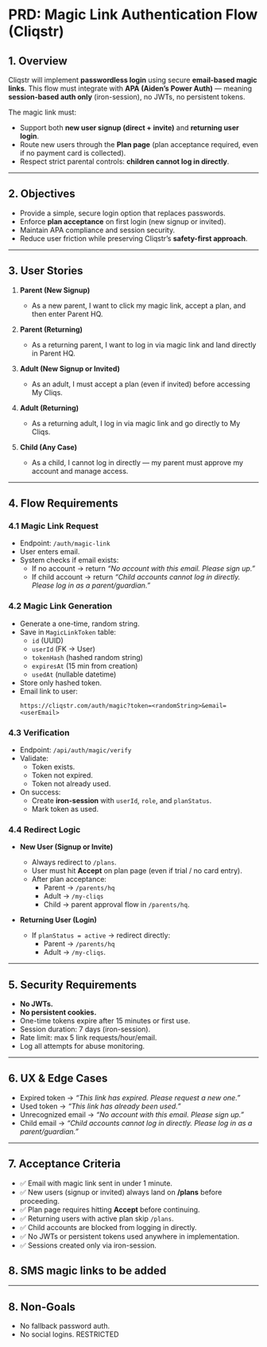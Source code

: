 # PRD: Magic Link Authentication Flow (Cliqstr)

## 1. Overview
Cliqstr will implement **passwordless login** using secure **email-based magic links**. This flow must integrate with **APA (Aiden’s Power Auth)** — meaning **session-based auth only** (iron-session), no JWTs, no persistent tokens.  

The magic link must:  
- Support both **new user signup (direct + invite)** and **returning user login**.  
- Route new users through the **Plan page** (plan acceptance required, even if no payment card is collected).  
- Respect strict parental controls: **children cannot log in directly**.  

---

## 2. Objectives
- Provide a simple, secure login option that replaces passwords.  
- Enforce **plan acceptance** on first login (new signup or invited).  
- Maintain APA compliance and session security.  
- Reduce user friction while preserving Cliqstr’s **safety-first approach**.  

---

## 3. User Stories
1. **Parent (New Signup)**  
   - As a new parent, I want to click my magic link, accept a plan, and then enter Parent HQ.  

2. **Parent (Returning)**  
   - As a returning parent, I want to log in via magic link and land directly in Parent HQ.  

3. **Adult (New Signup or Invited)**  
   - As an adult, I must accept a plan (even if invited) before accessing My Cliqs.  

4. **Adult (Returning)**  
   - As a returning adult, I log in via magic link and go directly to My Cliqs.  

5. **Child (Any Case)**  
   - As a child, I cannot log in directly — my parent must approve my account and manage access.  

---

## 4. Flow Requirements

### 4.1 Magic Link Request
- Endpoint: `/auth/magic-link`  
- User enters email.  
- System checks if email exists:  
  - If no account → return *“No account with this email. Please sign up.”*  
  - If child account → return *“Child accounts cannot log in directly. Please log in as a parent/guardian.”*  

### 4.2 Magic Link Generation
- Generate a one-time, random string.  
- Save in `MagicLinkToken` table:  
  - `id` (UUID)  
  - `userId` (FK → User)  
  - `tokenHash` (hashed random string)  
  - `expiresAt` (15 min from creation)  
  - `usedAt` (nullable datetime)  
- Store only hashed token.  
- Email link to user:  
  ```
  https://cliqstr.com/auth/magic?token=<randomString>&email=<userEmail>
  ```

### 4.3 Verification
- Endpoint: `/api/auth/magic/verify`  
- Validate:  
  - Token exists.  
  - Token not expired.  
  - Token not already used.  
- On success:  
  - Create **iron-session** with `userId`, `role`, and `planStatus`.  
  - Mark token as used.  

### 4.4 Redirect Logic
- **New User (Signup or Invite)**  
  - Always redirect to `/plans`.  
  - User must hit **Accept** on plan page (even if trial / no card entry).  
  - After plan acceptance:  
    - Parent → `/parents/hq`  
    - Adult → `/my-cliqs`  
    - Child → parent approval flow in `/parents/hq`.  

- **Returning User (Login)**  
  - If `planStatus = active` → redirect directly:  
    - Parent → `/parents/hq`  
    - Adult → `/my-cliqs`.  

---

## 5. Security Requirements
- **No JWTs.**  
- **No persistent cookies.**  
- One-time tokens expire after 15 minutes or first use.  
- Session duration: 7 days (iron-session).  
- Rate limit: max 5 link requests/hour/email.  
- Log all attempts for abuse monitoring.  

---

## 6. UX & Edge Cases
- Expired token → *“This link has expired. Please request a new one.”*  
- Used token → *“This link has already been used.”*  
- Unrecognized email → *“No account with this email. Please sign up.”*  
- Child email → *“Child accounts cannot log in directly. Please log in as a parent/guardian.”*  

---

## 7. Acceptance Criteria
- ✅ Email with magic link sent in under 1 minute.  
- ✅ New users (signup or invited) always land on **/plans** before proceeding.  
- ✅ Plan page requires hitting **Accept** before continuing.  
- ✅ Returning users with active plan skip `/plans`.  
- ✅ Child accounts are blocked from logging in directly.  
- ✅ No JWTs or persistent tokens used anywhere in implementation.  
- ✅ Sessions created only via iron-session.  
## 8. SMS magic links to be added

---

## 8. Non-Goals
- No fallback password auth.  
- No social logins. RESTRICTED
